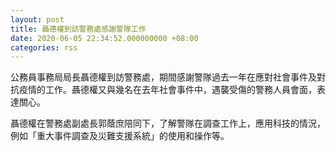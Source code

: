 ```yaml
---
layout: post
title: 聶德權到訪警務處感謝警隊工作
date: 2020-06-05 22:34:52.000000000 +08:00
categories: rss
---
```


公務員事務局局長聶德權到訪警務處，期間感謝警隊過去一年在應對社會事件及對抗疫情的工作。聶德權又與幾名在去年社會事件中，遇襲受傷的警務人員會面，表達關心。

聶德權在警務處副處長郭蔭庶陪同下，了解警隊在調查工作上，應用科技的情況，例如「重大事件調查及災難支援系統」的使用和操作等。
